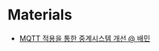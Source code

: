 # Materials

* [MQTT 적용을 통한 중계시스템 개선 @ 배민](https://woowabros.github.io/experience/2017/08/11/ost_mqtt_broker.html)
